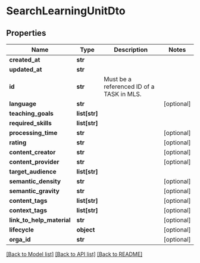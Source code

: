 # SearchLearningUnitDto

## Properties
Name | Type | Description | Notes
------------ | ------------- | ------------- | -------------
**created_at** | **str** |  | 
**updated_at** | **str** |  | 
**id** | **str** | Must be a referenced ID of a TASK in MLS. | 
**language** | **str** |  | [optional] 
**teaching_goals** | **list[str]** |  | 
**required_skills** | **list[str]** |  | 
**processing_time** | **str** |  | [optional] 
**rating** | **str** |  | [optional] 
**content_creator** | **str** |  | [optional] 
**content_provider** | **str** |  | [optional] 
**target_audience** | **list[str]** |  | 
**semantic_density** | **str** |  | [optional] 
**semantic_gravity** | **str** |  | [optional] 
**content_tags** | **list[str]** |  | [optional] 
**context_tags** | **list[str]** |  | [optional] 
**link_to_help_material** | **str** |  | [optional] 
**lifecycle** | **object** |  | [optional] 
**orga_id** | **str** |  | [optional] 

[[Back to Model list]](../README.md#documentation-for-models) [[Back to API list]](../README.md#documentation-for-api-endpoints) [[Back to README]](../README.md)

